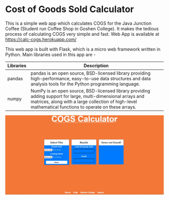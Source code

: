 # Cost of Goods Sold Calculator
This is a simple web app which calculates COGS for the Java Junction Coffee (Student run Coffee Shop in Goshen College). It makes the 
tedious process of calculating COGS very simple and fast. Web App is available at https://calc-cogs.herokuapp.com/

This web app is built with Flask, which is a micro web framework written in Python. Main libraries used in this app are -   

| Libraries | Description |
| -----------| ------------|
| pandas     | pandas is an open source, BSD-licensed library providing high-performance, easy-to-use data structures and data analysis tools for the Python programming language.|
| numpy| NumPy is an open source, BSD-licensed library providing adding support for large, multi-dimensional arrays and matrices, along with a large collection of high-level mathematical functions to operate on these arrays. |

![Screenshot](https://github.com/kartikeyas00/calc-cogs-flask/blob/master/screenshot/screenshot.JPG)
